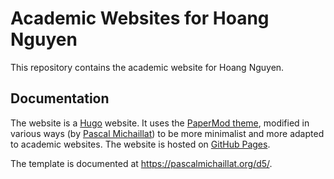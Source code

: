 # Academic Websites for Hoang Nguyen

This repository contains the academic website for Hoang Nguyen.

## Documentation

The website is a [Hugo](https://github.com/gohugoio/hugo) website. It uses the [PaperMod theme](https://github.com/adityatelange/hugo-PaperMod), modified in various ways (by [Pascal Michaillat](https://pascalmichaillat.org/d5/)) to be more minimalist and more adapted to academic websites. The website is hosted on [GitHub Pages](https://docs.github.com/en/pages/getting-started-with-github-pages/about-github-pages).

The template is documented at https://pascalmichaillat.org/d5/. 